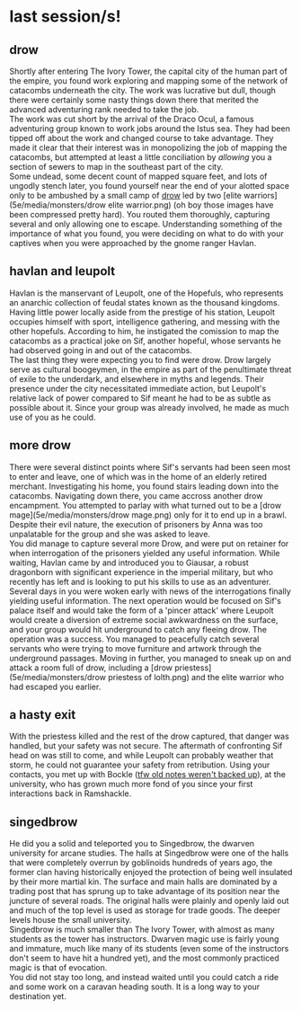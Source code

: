 # last session/s!

## drow   

Shortly after entering The Ivory Tower, the capital city of the human part of the empire, 
you found work exploring and mapping some of the network of catacombs underneath the city. 
The work was lucrative but dull, though there were certainly some nasty things down there 
that merited the advanced adventuring rank needed to take the job.  
The work was cut short by the arrival of the Draco Ocul, a famous adventuring group known 
to work jobs around the Istus sea. They had been tipped off about the work and changed 
course to take advantage. They made it clear that their interest was in monopolizing the 
job of mapping the catacombs, but attempted at least a little conciliation by *allowing* 
you a section of sewers to map in the southeast part of the city.  
Some undead, some decent count of mapped square feet, and lots of ungodly stench later, 
you found yourself near the end of your alotted space only to be ambushed by a small camp 
of [drow](5e/media/monsters/drow.png) led by two [elite warriors](5e/media/monsters/drow elite warrior.png) 
(oh boy those images have been compressed pretty hard). You routed them thoroughly, capturing 
several and only allowing one to escape. Understanding something of the importance of what 
you found, you were deciding on what to do with your captives when you were approached by 
the gnome ranger Havlan.  

## havlan and leupolt  

Havlan is the manservant of Leupolt, one of the Hopefuls, who represents an anarchic collection 
of feudal states known as the thousand kingdoms. Having little power locally aside from the 
prestige of his station, Leupolt occupies himself with sport, intelligence gathering, and messing 
with the other hopefuls.  According to him, he instigated the comission to map the catacombs 
as a practical joke on Sif, another hopeful, whose servants he had observed going in and out 
of the catacombs.  
The last thing they were expecting you to find were drow. Drow largely serve as cultural 
boogeymen, in the empire as part of the penultimate threat of exile to the underdark, and 
elsewhere in myths and legends. Their presence under the city necessitated immediate 
action, but Leupolt's relative lack of power compared to Sif meant he had to be as subtle 
as possible about it. Since your group was already involved, he made as much use of you as 
he could.  

## more drow  

There were several distinct points where Sif's servants had been seen most to enter and leave, 
one of which was in the home of an elderly retired merchant.  Investigating his home, you 
found stairs leading down into the catacombs. Navigating down there, you came accross another 
drow encampment. You attempted to parlay with what turned out to be a [drow mage](5e/media/monsters/drow mage.png) 
only for it to end up in a brawl. Despite their evil nature, the execution of prisoners by 
Anna was too unpalatable for the group and she was asked to leave.  
You did manage to capture several more Drow, and were put on retainer for when interrogation 
of the prisoners yielded any useful information. While waiting, Havlan came by and introduced 
you to Giausar, a robust dragonborn with significant experience in the imperial military, but 
who recently has left and is looking to put his skills to use as an adventurer.  
Several days in you were woken early with news of the interrogations finally yielding useful 
information.  The next operation would be focused on Sif's palace itself and would take the 
form of a 'pincer attack' where Leupolt would create a diversion of extreme social awkwardness 
on the surface, and your group would hit underground to catch any fleeing drow. 
The operation was a success. You managed to peacefully catch several servants who were trying 
to move furniture and artwork through the underground passages. Moving in further, you managed 
to sneak up on and attack a room full of drow, including a [drow priestess](5e/media/monsters/drow priestess of lolth.png) 
and the elite warrior who had escaped you earlier.  

## a hasty exit  

With the priestess killed and the rest of the drow captured, that danger was handled, but your 
safety was not secure. The aftermath of confronting Sif head on was still to come, and while 
Leupolt can probably weather that storm, he could not guarantee your safety from retribution. 
Using your contacts, you met up with Bockle ([tfw old notes weren't backed up](https://glyphpress.com/talk/wp-content/uploads/2016/01/Roy-Batty.jpg)), 
at the university, who has grown much more fond of you since your first interactions back in 
Ramshackle. 

## singedbrow

He did you a solid and teleported you to Singedbrow, the dwarven university for arcane studies. 
The halls at Singedbrow were one of the halls that were completely overrun by goblinoids hundreds 
of years ago, the former clan having historically enjoyed the protection of being well insulated 
by their more martial kin. The surface and main halls are dominated by a trading post that has 
sprung up to take advantage of its position near the juncture of several roads. The original halls 
were plainly and openly laid out and much of the top level is used as storage for trade goods. 
The deeper levels house the small university.  
Singedbrow is much smaller than The Ivory Tower, with almost as many students as the tower has 
instructors. Dwarven magic use is fairly young and immature, much like many of its students 
(even some of the instructors don't seem to have hit a hundred yet), and the most commonly 
practiced magic is that of evocation.  
You did not stay too long, and instead waited until you could catch a ride and some work on a 
caravan heading south. It is a long way to your destination yet.